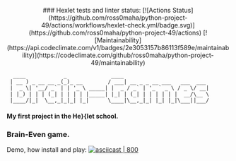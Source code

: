 <p align="center">
### Hexlet tests and linter status:
[![Actions Status](https://github.com/ross0maha/python-project-49/actions/workflows/hexlet-check.yml/badge.svg)](https://github.com/ross0maha/python-project-49/actions)
[![Maintainability](https://api.codeclimate.com/v1/badges/2e3053157b86113f589e/maintainability)](https://codeclimate.com/github/ross0maha/python-project-49/maintainability)

```
  ____            _              ____                           
 | __ ) _ __ __ _(_)_ __        / ___| __ _ _ __ ___   ___  ___ 
 |  _ \| '__/ _` | | '_ \ _____| |  _ / _` | '_ ` _ \ / _ \/ __|
 | |_) | | | (_| | | | | |_____| |_| | (_| | | | | | |  __/\__ \
 |____/|_|  \__,_|_|_| |_|      \____|\__,_|_| |_| |_|\___||___/
```

#### My first project in the He\}\{let school.
</p>

### Brain-Even game.

Demo, how install and play:
[![asciicast | 800](https://asciinema.org/a/0lxZs0uvlVgKnmgtOgYBo2NrS.svg)](https://asciinema.org/a/0lxZs0uvlVgKnmgtOgYBo2NrS)
